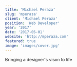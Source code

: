 ```yaml
---
title: 'Michael Peraza'
slug: 'mperaza'
client: 'Michael Peraza'
position: 'Web Developer'
year: '2017'
date: '2017-05-01'
website: 'http://mperaza.com'
featured: true
image: 'images/cover.jpg'
---
```


Bringing a designer's vison to life
